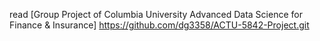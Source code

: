 read
[Group Project of Columbia University Advanced Data Science for Finance & Insurance]
https://github.com/dg3358/ACTU-5842-Project.git
